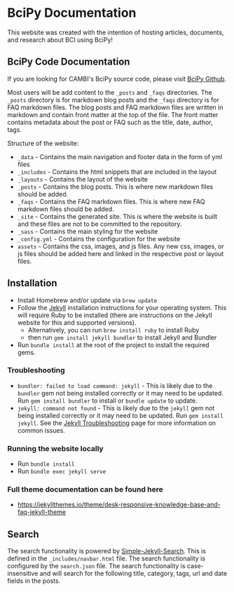 # BciPy Documentation

This website was created with the intention of hosting articles, documents, and research about BCI using BciPy!

## BciPy Code Documentation

If you are looking for CAMBI's BciPy source code, please visit [BciPy Github](https://github.com/CAMBI-tech/BciPy).

Most users will be add content to the `_posts` and `_faqs` directories. The `_posts` directory is for markdown blog posts and the `_faqs` directory is for FAQ markdown files. The blog posts and FAQ markdown files are written in markdown and contain front matter at the top of the file. The front matter contains metadata about the post or FAQ such as the title, date, author, tags.

Structure of the website:

- `_data` - Contains the main navigation and footer data in the form of yml files
- `_includes` - Contains the html snippets that are included in the layout
- `_layouts` - Contains the layout of the website
- `_posts` - Contains the blog posts. This is where new markdown files should be added.
- `_faqs` - Contains the FAQ markdown files. This is where new FAQ markdown files should be added.
- `_site` - Contains the generated site. This is where the website is built and these files are not to be committed to the repository.
- `_sass` - Contains the main styling for the website
- `_config.yml` - Contains the configuration for the website
- `assets` - Contains the css, images, and js files. Any new css, images, or js files should be added here and linked in the respective post or layout files.

## Installation

- Install Homebrew and/or update via `brew update`
- Follow the [Jekyll](https://jekyllrb.com/docs/installation/) installation instructions for your operating system. This will require Ruby to be installed (there are instructions on the Jekyll website for this and supported versions).
  - Alternatively, you can run `brew install ruby` to install Ruby
  - then run `gem install jekyll bundler` to install Jekyll and Bundler
- Run `bundle install` at the root of the project to install the required gems.

### Troubleshooting

- `bundler: failed to load command: jekyll` - This is likely due to the `bundler` gem not being installed correctly or it may need to be updated. Run `gem install bundler` to install or `bundle update` to update.
- `jekyll: command not found` - This is likely due to the `jekyll` gem not being installed correctly or it may need to be updated. Run `gem install jekyll`. See the [Jekyll Troubleshooting](https://jekyllrb.com/docs/troubleshooting/) page for more information on common issues.

### Running the website locally

- Run `bundle install`
- Run `bundle exec jekyll serve`

### Full theme documentation can be found here

- https://jekyllthemes.io/theme/desk-responsive-knowledge-base-and-faq-jekyll-theme

## Search

The search functionality is powered by [Simple-Jekyll-Search](https://www.npmjs.com/package/simple-jekyll-search). This is defined in the `_includes/navbar.html` file. The search functionality is configured by the `search.json` file. The search functionality is case-insensitive and will search for the following title, category, tags, url and date fields in the posts.
